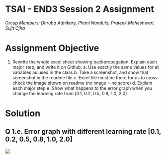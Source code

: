 # TSAI - END3 Session 2 Assignment
*Group Members: Dhruba Adhikary, Phani Nandula, Prateek Maheshwari, Sujit Ojha*

# Assignment Objective
1. Rewrite the whole excel sheet showing backpropagation. Explain each major step, and write it on Github. 
   a. Use exactly the same values for all variables as used in the class
   b. Take a screenshot, and show that screenshot in the readme file
   c. Excel file must be there for us to cross-check the image shown on readme (no image = no score)
   d. Explain each major step
   e. Show what happens to the error graph when you change the learning rate from [0.1, 0.2, 0.5, 0.8, 1.0, 2.0] 


# Solution

## Q 1.e. Error graph with different learning rate [0.1, 0.2, 0.5, 0.8, 1.0, 2.0] 

![](./images/Error_vs_steps_for_different_learning_rates.png.png)
